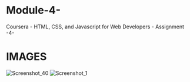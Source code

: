 # Module-4-
Coursera - HTML, CSS, and Javascript for Web Developers - Assignment -4-
# IMAGES
![Screenshot_40](https://user-images.githubusercontent.com/86996274/175810612-c7887670-e911-42fd-8a87-433a52cf1c9f.png)
![Screenshot_1](https://user-images.githubusercontent.com/86996274/175810619-002c13e7-681f-4ff4-8a86-3b5ac5d44351.png)
